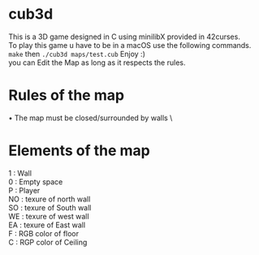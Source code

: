 # cub3d
This is a 3D game designed in C using minilibX provided in 42curses. \
To play this game u have to be in a macOS use the following commands. \
`make` then `./cub3d maps/test.cub` Enjoy :) \
you can Edit the Map as long as it respects the rules.

# Rules of the map
• The map must be closed/surrounded by walls \

# Elements of the map
1 : Wall \
0 : Empty space \
P : Player \
NO : texure of north wall \
SO : texure of South wall \
WE : texure of west wall \
EA : texure of East wall \
F  : RGB color of floor \
C  : RGP color of Ceiling
